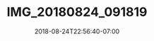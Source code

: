 ---
title: IMG_20180824_091819
date: 2018-08-24T22:56:40-07:00
draft: false
location: Grand Teton NP, Wyoming
img_url: https://d17enza3bfujl8.cloudfront.net/IMG_20180824_091819.jpg
original_fn: ""
tags:
- Grand Teton Nat'l Park, Wyoming
- Kyl
- climbing

---